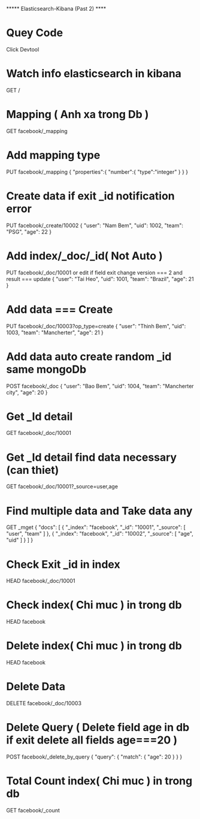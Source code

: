***** Elasticsearch-Kibana (Past 2) ****
# Quey Code 
Click Devtool

# Watch info elasticsearch in kibana
GET /


# Mapping  ( Anh xa trong Db )
 GET facebook/_mapping

# Add mapping type 
 PUT facebook/_mapping
 {
   "properties":{
     "number":{
       "type":"integer"
     }
   }
 }

# Create data if exit _id notification error
PUT facebook/_create/10002
{
  "user": "Nam Bem",
  "uid": 1002,
  "team": "PSG",
  "age": 22
}

# Add index/_doc/_id( Not Auto )
PUT facebook/_doc/10001 or edit if field exit change version === 2  and result === update
{
  "user": "Tai Heo",
  "uid": 1001,
  "team": "Brazil",
  "age": 21
}

# Add data === Create
PUT facebook/_doc/10003?op_type=create
{
  "user": "Thinh Bem",
  "uid": 1003,
  "team": "Mancherter",
  "age": 21
}

# Add data  auto create random _id same mongoDb
POST facebook/_doc
{
  "user": "Bao Bem",
  "uid": 1004,
  "team": "Mancherter city",
  "age": 20
}

# Get _Id detail
GET facebook/_doc/10001

# Get _Id detail find data necessary (can thiet)
GET facebook/_doc/10001?_source=user,age

# Find multiple data and Take data any 
GET _mget
{
  "docs": [
    {
      "_index": "facebook",
      "_id": "10001",
      "_source": [
        "user",
        "team"
      ]
    },
    {
      "_index": "facebook",
      "_id": "10002",
      "_source": [
        "age",
        "uid"
      ]
    }
  ]
}

# Check Exit _id in index
HEAD facebook/_doc/10001

# Check index( Chi muc ) in trong db
HEAD facebook

# Delete index( Chi muc ) in trong db
HEAD facebook

# Delete Data
DELETE facebook/_doc/10003

# Delete Query ( Delete field age in db if exit delete all fields age===20 )
POST facebook/_delete_by_query
{
  "query": {
    "match": {
      "age": 20
    }
  }
}

# Total Count index( Chi muc ) in trong db
GET facebook/_count






